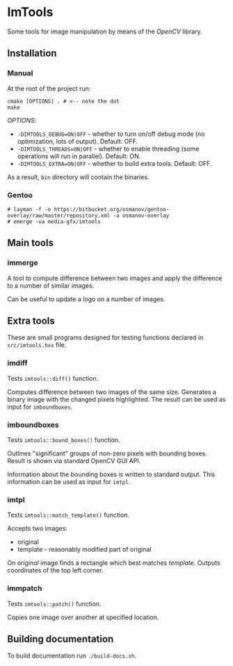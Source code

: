 # ImTools

Some tools for image manipulation by means of the *OpenCV* library.

## Installation

### Manual

At the root of the project run:
```
cmake [OPTIONS] . # <-- note the dot
make
```

*OPTIONS*:
- `-DIMTOOLS_DEBUG=ON|OFF` - whether to turn on/off debug mode (no optimization, lots of output). Default: OFF.
- `-DIMTOOLS_THREADS=ON|OFF` - whether to enable threading (some operations will run in parallel). Default: ON.
- `-DIMTOOLS_EXTRA=ON|OFF` - whether to build extra tools. Default: OFF.

As a result, `bin` directory will contain the binaries.

### Gentoo

```text
# layman -f -o https://bitbucket.org/osmanov/gentoo-overlay/raw/master/repository.xml -a osmanov-overlay
# emerge -va media-gfx/imtools
```

## Main tools

### immerge

A tool to compute difference between two images and apply the difference
to a number of similar images.

Can be useful to update a logo on a number of images.

## Extra tools

These are small programs designed for testing functions declared in
`src/imtools.hxx` file.

### imdiff

Tests `imtools::diff()` function.

Computes difference between two images of the same size. Generates a binary image
with the changed pixels highlighted. The result can be used as input for
`imboundboxes`.

### imboundboxes

Tests `imtools::bound_boxes()` function.

Outlines "significant" groups of non-zero pixels with bounding boxes. Result is
shown via standard OpenCV GUI API.

Information about the bounding boxes is written to standard output. This
information can be used as input for `imtpl`.

### imtpl

Tests `imtools::match_template()` function.

Accepts two images:
- original
- template - reasonably modified part of original

On _original_ image finds a rectangle which best matches _template_.
Outputs coordinates of the top left corner.

### immpatch

Tests `imtools::patch()` function.

Copies one image over another at specified location.

## Building documentation

To build documentation run `./build-docs.sh`.
